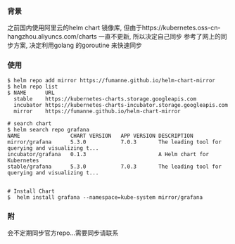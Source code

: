 ### 背景
之前国内使用阿里云的helm chart 镜像库, 但由于https://kubernetes.oss-cn-hangzhou.aliyuncs.com/charts 一直不更新, 所以决定自己同步
参考了网上的同步方案, 决定利用golang 的goroutine 来快速同步

### 使用
    $ helm repo add mirror https://fumanne.github.io/helm-chart-mirror
    $ helm repo list
    $ NAME     	URL
      stable   	https://kubernetes-charts.storage.googleapis.com
      incubator	https://kubernetes-charts-incubator.storage.googleapis.com
      mirror  	https://fumanne.github.io/helm-chart-mirror
    
    # search chart
    $ helm search repo grafana
    NAME             	CHART VERSION	APP VERSION	DESCRIPTION
    mirror/grafana  	5.3.0        	7.0.3      	The leading tool for querying and visualizing t...
    incubator/grafana	0.1.3        	           	A Helm chart for Kubernetes
    stable/grafana   	5.3.0        	7.0.3      	The leading tool for querying and visualizing t...
    
    
    # Install Chart   
    $  helm install grafana --namespace=kube-system mirror/grafana
    
### 附
会不定期同步官方repo...需要同步请联系